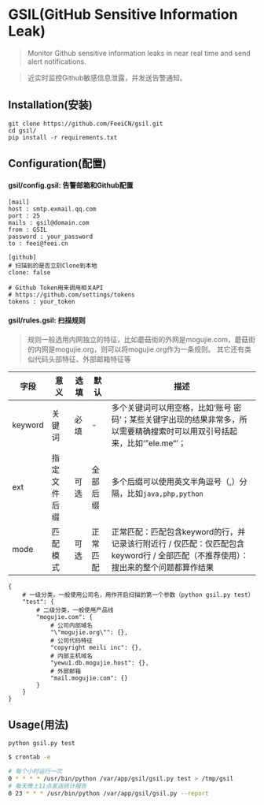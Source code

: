 # GSIL(GitHub Sensitive Information Leak)
> Monitor Github sensitive information leaks in near real time and send alert notifications.

> 近实时监控Github敏感信息泄露，并发送告警通知。

## Installation(安装)
```
git clone https://github.com/FeeiCN/gsil.git
cd gsil/
pip install -r requirements.txt
```

## Configuration(配置)
#### gsil/config.gsil: 告警邮箱和Github配置
```
[mail]
host : smtp.exmail.qq.com
port : 25
mails : gsil@domain.com
from : GSIL
password : your_password
to : feei@feei.cn

[github]
# 扫描到的是否立刻Clone到本地
clone: false

# Github Token用来调用相关API
# https://github.com/settings/tokens
tokens : your_token

```
#### gsil/rules.gsil: 扫描规则
> 规则一般选用内网独立的特征，比如蘑菇街的外网是mogujie.com，蘑菇街的内网是mogujie.org，则可以将mogujie.org作为一条规则。
> 其它还有类似代码头部特征、外部邮箱特征等

| 字段 | 意义 | 选填 | 默认 | 描述 |
| --- | --- | --- | --- | --- |
| keyword | 关键词 | 必填 | - | 多个关键词可以用空格，比如‘账号 密码’；某些关键字出现的结果非常多，所以需要精确搜索时可以用双引号括起来，比如‘”ele.me“’；|
| ext | 指定文件后缀 | 可选 | 全部后缀 | 多个后缀可以使用英文半角逗号（,）分隔，比如`java,php,python` |
| mode |  匹配模式 | 可选 | 正常匹配 | 正常匹配：匹配包含keyword的行，并记录该行附近行 / 仅匹配：仅匹配包含keyword行 / 全部匹配（不推荐使用）：搜出来的整个问题都算作结果 |

```
{
    # 一级分类，一般使用公司名，用作开启扫描的第一个参数（python gsil.py test）
    "test": {
        # 二级分类，一般使用产品线
        "mogujie.com": {
            # 公司内部域名
            "\"mogujie.org\"": {},
            # 公司代码特征
            "copyright meili inc": {},
            # 内部主机域名
            "yewu1.db.mogujie.host": {},
            # 外部邮箱
            "mail.mogujie.com": {}
        }
    }
}
```


## Usage(用法)

```
python gsil.py test
```

```bash
$ crontab -e

# 每个小时运行一次
0 * * * * /usr/bin/python /var/app/gsil/gsil.py test > /tmp/gsil
# 每天晚上11点发送统计报告
0 23 * * * /usr/bin/python /var/app/gsil/gsil.py --report
```
